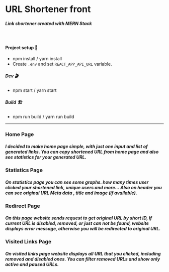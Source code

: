 # URL Shortener front


##### Link shortener created with MERN Stack
&nbsp;
#### Project setup 🔧
- npm install / yarn install
- Create `.env` and set `REACT_APP_API_URL` variable.

##### Dev 🎬
- npm start / yarn start

##### Build 🏗️
- npm run build / yarn run build 

---
### Home Page

##### I decided to make home page simple, with just one input and list of generated links. You can copy shortened URL from home page and also see statistics for your generated URL.

### Statistics Page

##### On statistics page you can see some graphs. how many times user clicked your shortened link, unique users and more... Also on header you can see original URL Meta data , title and image (if available). 

### Redirect Page

##### On this page website sends request to get original URL by short ID, If current URL is disabled, removed, or just can not be found, website displays error message, otherwise you will be redirected to original URL.

### Visited Links Page

##### On visited links page website displays all URL that you clicked, including removed and disabled ones. You can filter removed URLs and show only active and paused URLs.  

